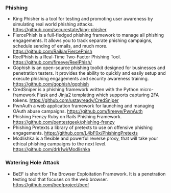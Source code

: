 ### Phishing

- King Phisher is a tool for testing and promoting user awareness by simulating real world phishing attacks. https://github.com/securestate/king-phisher
- FiercePhish is a full-fledged phishing framework to manage all phishing engagements. It allows you to track separate phishing campaigns, schedule sending of emails, and much more. https://github.com/Raikia/FiercePhish
- ReelPhish is a Real-Time Two-Factor Phishing Tool. https://github.com/fireeye/ReelPhish/
- Gophish is an open-source phishing toolkit designed for businesses and penetration testers. It provides the ability to quickly and easily setup and execute phishing engagements and security awareness training. https://github.com/gophish/gophish
- CredSniper is a phishing framework written with the Python micro-framework Flask and Jinja2 templating which supports capturing 2FA tokens. https://github.com/ustayready/CredSniper
- PwnAuth a web application framework for launching and managing OAuth abuse campaigns. https://github.com/fireeye/PwnAuth
- Phishing Frenzy Ruby on Rails Phishing Framework. https://github.com/pentestgeek/phishing-frenzy
- Phishing Pretexts a library of pretexts to use on offensive phishing engagements. https://github.com/L4bF0x/PhishingPretexts
- Modlishka is a flexible and powerful reverse proxy, that will take your ethical phishing campaigns to the next level. https://github.com/drk1wi/Modlishka

### Watering Hole Attack
- BeEF is short for The Browser Exploitation Framework. It is a penetration testing tool that focuses on the web browser. https://github.com/beefproject/beef
